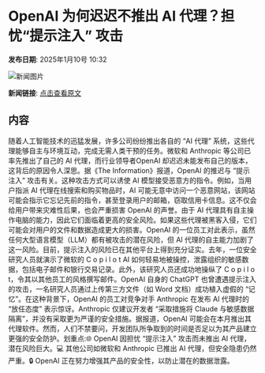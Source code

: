# OpenAI 为何迟迟不推出 AI 代理？担忧“提示注入” 攻击

**发布日期**: 2025年1月10号 10:32

![新闻图片](https://pic.chinaz.com/picmap/202302112107337476_0.jpg)

**新闻链接**: [点击查看原文](https://www.aibase.com/zh/news/14618)

## 内容

随着人工智能技术的迅猛发展，许多公司纷纷推出各自的 “AI 代理” 系统，这些代理能够自主与环境互动，完成无需人类干预的任务。微软和 Anthropic 等公司已率先推出了自己的 AI 代理，而行业领导者OpenAI 却迟迟未能发布自己的版本，这背后的原因令人深思。据《The Information》报道，OpenAI 的推迟与 “提示注入” 攻击有关。这种攻击方式可以诱使 AI 模型接受恶意方的指令。例如，当用户指派 AI 代理在线搜索和购买物品时，AI 可能无意中访问一个恶意网站，该网站可能会指示它忘记先前的指令，甚至登录用户的邮箱，窃取信用卡信息。这不仅会给用户带来灾难性后果，也会严重损害 OpenAI 的声誉。由于 AI 代理具有自主操作电脑的能力，因此它们面临着更高的安全风险。如果这些代理被黑客入侵，它们可能会对用户的文件和数据造成更大的损害。OpenAI 的一位员工对此表示，虽然任何大型语言模型（LLM）都有被攻击的潜在风险，但 AI 代理的自主能力加剧了这一风险。目前，提示注入的风险已在其他平台上得到充分证实。去年，一位安全研究人员就演示了微软的 C o p i l o t AI 如何轻易地被操控，泄露组织的敏感数据，包括电子邮件和银行交易记录。此外，该研究人员还成功地操纵了 C o p i l o t，令其以其他员工的风格撰写邮件。OpenAI 自身的 ChatGPT 也曾遭遇提示注入的攻击，一名研究人员通过上传第三方文件（如 Word 文档）成功植入虚假的 “记忆”。在这种背景下，OpenAI 的员工对竞争对手 Anthropic 在发布 AI 代理时的 “放任态度” 表示惊讶。Anthropic 仅建议开发者 “采取措施将 Claude 与敏感数据隔离”，并没有采取更为严谨的安全措施。据报道，OpenAI 可能会在本月推出其代理软件。然而，人们不禁要问，开发团队所争取到的时间是否足以为其产品建立更强的安全防护。划重点:🌐 OpenAI 因担忧 “提示注入” 攻击而未推出 AI 代理，潜在风险巨大。💻 其他公司如微软和 Anthropic 已推出 AI 代理，但安全隐患仍然严重。🔒 OpenAI 正在努力增强其产品的安全性，以防止潜在的数据泄露。
